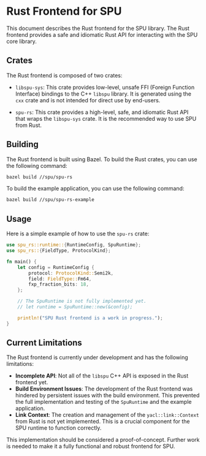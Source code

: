 # Rust Frontend for SPU

This document describes the Rust frontend for the SPU library. The Rust frontend provides a safe and idiomatic Rust API for interacting with the SPU core library.

## Crates

The Rust frontend is composed of two crates:

- `libspu-sys`: This crate provides low-level, unsafe FFI (Foreign Function Interface) bindings to the C++ `libspu` library. It is generated using the `cxx` crate and is not intended for direct use by end-users.

- `spu-rs`: This crate provides a high-level, safe, and idiomatic Rust API that wraps the `libspu-sys` crate. It is the recommended way to use SPU from Rust.

## Building

The Rust frontend is built using Bazel. To build the Rust crates, you can use the following command:

```bash
bazel build //spu/spu-rs
```

To build the example application, you can use the following command:

```bash
bazel build //spu/spu-rs-example
```

## Usage

Here is a simple example of how to use the `spu-rs` crate:

```rust
use spu_rs::runtime::{RuntimeConfig, SpuRuntime};
use spu_rs::{FieldType, ProtocolKind};

fn main() {
    let config = RuntimeConfig {
        protocol: ProtocolKind::Semi2k,
        field: FieldType::Fm64,
        fxp_fraction_bits: 18,
    };

    // The SpuRuntime is not fully implemented yet.
    // let runtime = SpuRuntime::new(&config);

    println!("SPU Rust frontend is a work in progress.");
}
```

## Current Limitations

The Rust frontend is currently under development and has the following limitations:

- **Incomplete API**: Not all of the `libspu` C++ API is exposed in the Rust frontend yet.
- **Build Environment Issues**: The development of the Rust frontend was hindered by persistent issues with the build environment. This prevented the full implementation and testing of the `SpuRuntime` and the example application.
- **Link Context**: The creation and management of the `yacl::link::Context` from Rust is not yet implemented. This is a crucial component for the SPU runtime to function correctly.

This implementation should be considered a proof-of-concept. Further work is needed to make it a fully functional and robust frontend for SPU.
